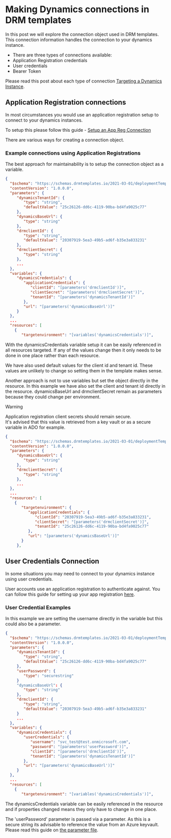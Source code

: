 # Making Dynamics connections in DRM templates

In this post we will explore the connection object used in DRM templates. This connection information handles the connection to your dynamics instance.

- There are three types of connections available:
- Application Registration credentials
- User credentials
- Bearer Token

Please read this post about each type of connection [Targeting a Dynamics Instance](xref:target-dynamics-instance).

## Application Registration connections

In most circumstances you would use an application registration setup to connect to your dynamics instances.

To setup this please follow this guide - [Setup an App Reg Connection](xref:setup-app-reg-connection)

There are various ways for creating a connection object.

### Example connections using Application Registrations

The best approach for maintainability is to setup the connection object as a variable.

``` json
{ 
  "$schema": "https://schemas.drmtemplates.io/2021-03-01/deploymentTemplate.json#",
  "contentVersion": "1.0.0.0", 
  "parameters": { 
     "dynamicsTenantId": { 
        "type": "string", 
        "defaultValue": "25c26126-dd6c-4119-90ba-bd4fa9025c77"
     },
     "dynamicsBaseUrl": { 
        "type": "string" 
     },
     "drmclientId": { 
        "type": "string", 
        "defaultValue": "20307919-5ea3-49b5-ad6f-b35e3a833231" 
     },
     "drmclientSecret": { 
        "type": "string" 
     }, 
     ...
  },
  "variables": { 
     "dynamicsCredentials": { 
        "applicationCredentials": { 
           "clientId": "[parameters('drmclientId')]",
           "clientSecret": "[parameters('drmclientSecret')]",
           "tenantId": "[parameters('dynamicsTenantId')]"
        },
        "url": "[parameters('dynamicsBaseUrl')]" 
     }
  },
  ...
  "resources": [
    {
       "targetenvironment": "[variables('dynamicsCredentials')]",
```

With the dynamicsCredentials variable setup it can be easily referenced in all resources targeted. 
If any of the values change then it only needs to be done in one place rather than each resource.

We have also used default values for the client id and tenant id. 
These values are unlikely to change so setting them in the template makes sense.

Another approach is not to use variables but set the object directly in the resource. 
In this example we have also set the client and tenant id directly in the resource. 
dynamicsBaseUrl and drmclientSecret remain as parameters because they could change per environment.

> [!WARNING]
> Application registration client secrets should remain secure.  
> It's advised that this value is retrieved from a key vault or as a secure variable in ADO for example.

``` json
{ 
  "$schema": "https://schemas.drmtemplates.io/2021-03-01/deploymentTemplate.json#",
  "contentVersion": "1.0.0.0", 
  "parameters": {
     "dynamicsBaseUrl": { 
        "type": "string" 
     },
     "drmclientSecret": { 
        "type": "string" 
     }, 
     ...
  },
  ...
  "resources": [
    {
       "targetenvironment": { 
          "applicationCredentials": { 
             "clientId": "20307919-5ea3-49b5-ad6f-b35e3a833231",
             "clientSecret": "[parameters('drmclientSecret')]",
             "tenantId": "25c26126-dd6c-4119-90ba-bd4fa9025c77"
          },
          "url": "[parameters('dynamicsBaseUrl')]" 
       }
     },
```

## User Credentials Connection

In some situations you may need to connect to your dynamics instance using user credentials.

User accounts use an application registration to authenticate against. 
You can follow this guide for setting up your app registration [here](../tutorials/setup-app-reg-connection.md).

### User Credential Examples

In this example we are setting the username directly in the variable but this could also be a parameter.

```json
{ 
  "$schema": "https://schemas.drmtemplates.io/2021-03-01/deploymentTemplate.json#",
  "contentVersion": "1.0.0.0", 
  "parameters": { 
     "dynamicsTenantId": { 
        "type": "string", 
        "defaultValue": "25c26126-dd6c-4119-90ba-bd4fa9025c77"
     },
     "userPassword": {
        "type": "securestring"
     }
     "dynamicsBaseUrl": { 
        "type": "string" 
     },
     "drmclientId": { 
        "type": "string", 
        "defaultValue": "20307919-5ea3-49b5-ad6f-b35e3a833231" 
     }
     ...
  },
  "variables": { 
     "dynamicsCredentials": { 
        "userCredentials": { 
           "username": "svc_test@test.onmicrosoft.com",
           "password": "[parameters('userPassword')]",
           "clientId": "[parameters('drmclientId')]",
           "tenantId": "[parameters('dynamicsTenantId')]"
        },
        "url": "[parameters('dynamicsBaseUrl')]" 
     }
  },
  ...
  "resources": [
    {
       "targetenvironment": "[variables('dynamicsCredentials')]",
```

The dynamicsCredentials variable can be easily referenced in the resource and if properties changed 
means they only have to change in one place.

The 'userPassword' parameter is passed via a parameter. As this is a secure string its advisable to 
reference the value from an Azure keyvault. Please read this guide on [the parameter file](drm-template-file.md).